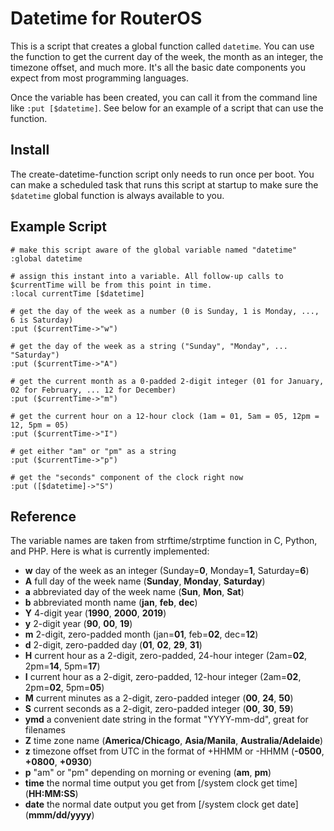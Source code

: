 # Datetime for RouterOS
This is a script that creates a global function called `datetime`. You can use the function to get the current day of the week, the month as an integer, the timezone offset, and much more. It's all the basic date components you expect from most programming languages.

Once the variable has been created, you can call it from the command line like `:put [$datetime]`. See below for an example of a script that can use the function.

## Install
The create-datetime-function script only needs to run once per boot. You can make a scheduled task that runs this script at startup to make sure the `$datetime` global function is always available to you.

## Example Script
```
# make this script aware of the global variable named "datetime"
:global datetime

# assign this instant into a variable. All follow-up calls to $currentTime will be from this point in time.
:local currentTime [$datetime]

# get the day of the week as a number (0 is Sunday, 1 is Monday, ..., 6 is Saturday)
:put ($currentTime->"w")

# get the day of the week as a string ("Sunday", "Monday", ... "Saturday")
:put ($currentTime->"A")

# get the current month as a 0-padded 2-digit integer (01 for January, 02 for February, ... 12 for December)
:put ($currentTime->"m")

# get the current hour on a 12-hour clock (1am = 01, 5am = 05, 12pm = 12, 5pm = 05)
:put ($currentTime->"I")

# get either "am" or "pm" as a string
:put ($currentTime->"p")

# get the "seconds" component of the clock right now
:put ([$datetime]->"S")
```

## Reference
The variable names are taken from strftime/strptime function in C, Python, and PHP. Here is what is currently implemented:
  * **w** day of the week as an integer (Sunday=**0**, Monday=**1**, Saturday=**6**)
  * **A** full day of the week name (**Sunday**, **Monday**, **Saturday**)
  * **a** abbreviated day of the week name (**Sun**, **Mon**, **Sat**)
  * **b** abbreviated month name (**jan**, **feb**, **dec**)
  * **Y** 4-digit year (**1990**, **2000**, **2019**)
  * **y** 2-digit year (**90**, **00**, **19**)
  * **m** 2-digit, zero-padded month (jan=**01**, feb=**02**, dec=**12**)
  * **d** 2-digit, zero-padded day (**01**, **02**, **29**, **31**)
  * **H** current hour as a 2-digit, zero-padded, 24-hour integer (2am=**02**, 2pm=**14**, 5pm=**17**)
  * **I** current hour as a 2-digit, zero-padded, 12-hour integer (2am=**02**, 2pm=**02**, 5pm=**05**)
  * **M** current minutes as a 2-digit, zero-padded integer (**00**, **24**, **50**)
  * **S** current seconds as a 2-digit, zero-padded integer (**00**, **30**, **59**)
  * **ymd** a convenient date string in the format "YYYY-mm-dd", great for filenames
  * **Z** time zone name (**America/Chicago**, **Asia/Manila**, **Australia/Adelaide**)
  * **z** timezone offset from UTC in the format of +HHMM or -HHMM (**-0500**, **+0800**, **+0930**)
  * **p** "am" or "pm" depending on morning or evening (**am**, **pm**)
  * **time** the normal time output you get from [/system clock get time] (**HH:MM:SS**)
  * **date** the normal date output you get from [/system clock get date] (**mmm/dd/yyyy**)
  